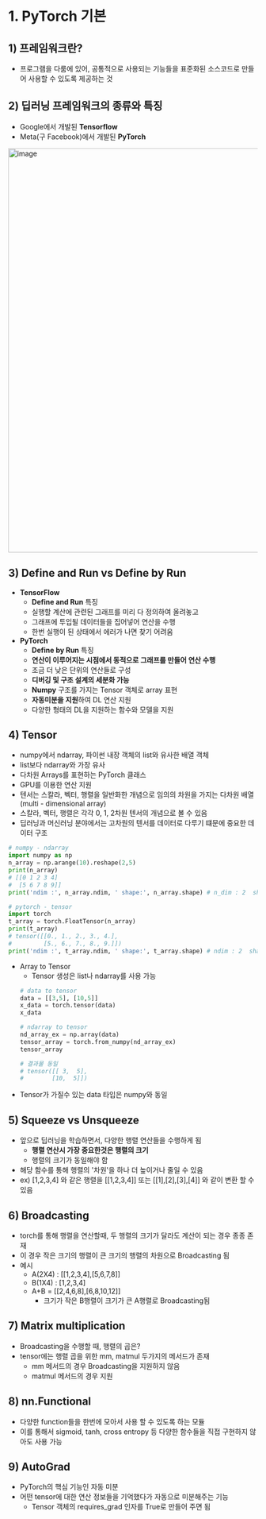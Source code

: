 # 1. PyTorch 기본
## 1) 프레임워크란?
- 프로그램을 다룸에 있어, 공통적으로 사용되는 기능들을 표준화된 소스코드로 만들어 사용할 수 있도록 제공하는 것

## 2) 딥러닝 프레임워크의 종류와 특징
- Google에서 개발된 **Tensorflow**
- Meta(구 Facebook)에서 개발된 **PyTorch**
<img width="814" alt="image" src="https://github.com/user-attachments/assets/af83db5f-fa81-41a4-ab45-3ab54f15e28c">

## 3) Define and Run vs Define by Run
- **TensorFlow**
  -  **Define and Run** 특징
  -  실행할 계산에 관련된 그래프를 미리 다 정의하여 올려놓고
  -  그래프에 투입될 데이터들을 집어넣어 연산을 수행
  -  한번 실행이 된 상태에서 에러가 나면 찾기 어려움
- **PyTorch**
  -  **Define by Run** 특징
  -  **연산이 이루어지는 시점에서 동적으로 그래프를 만들어 연산 수행**
  -  조금 더 낮은 단위의 연산들로 구성
  -  **디버깅 및 구조 설계의 세분화 가능**
  -  **Numpy** 구조를 가지는 Tensor 객체로 array 표현
  -  **자동미분을 지원**하여 DL 연산 지원
  -  다양한 형태의 DL을 지원하는 함수와 모델을 지원

## 4) Tensor
- numpy에서 ndarray, 파이썬 내장 객체의 list와 유사한 배열 객체
- list보다 ndarray와 가장 유사
- 다차원 Arrays를 표현하는 PyTorch 클래스
- GPU를 이용한 연산 지원
- 텐서는 스칼라, 벡터, 행렬을 일반화한 개념으로 임의의 차원을 가지는 다차원 배열(multi - dimensional array)
- 스칼라, 벡터, 행렬은 각각 0, 1, 2차원 텐서의 개념으로 볼 수 있음
- 딥러닝과 머신러닝 분야에서는 고차원의 텐서를 데이터로 다루기 떄문에 중요한 데이터 구조

```py
# numpy - ndarray
import numpy as np
n_array = np.arange(10).reshape(2,5)
print(n_array)
# [[0 1 2 3 4]
#  [5 6 7 8 9]]
print('ndim :', n_array.ndim, ' shape:', n_array.shape) # n_dim : 2  shape: (2, 5)

# pytorch - tensor
import torch
t_array = torch.FloatTensor(n_array)
print(t_array)
# tensor([[0., 1., 2., 3., 4.],
#         [5., 6., 7., 8., 9.]])
print('ndim :', t_array.ndim, ' shape:', t_array.shape) # ndim : 2  shape: torch.Size([2, 5])
```

- Array to Tensor
  - Tensor 생성은 list나 ndarray를 사용 가능
  ```py
  # data to tensor
  data = [[3,5], [10,5]]
  x_data = torch.tensor(data)
  x_data

  # ndarray to tensor
  nd_array_ex = np.array(data)
  tensor_array = torch.from_numpy(nd_array_ex)
  tensor_array

  # 결과물 동일
  # tensor([[ 3,  5],
  #        [10,  5]])
  ```
- Tensor가 가질수 있는 data 타입은 numpy와 동일


## 5) Squeeze vs Unsqueeze
- 앞으로 딥러닝을 학습하면서, 다양한 행렬 연산들을 수행하게 됨
  - **행렬 연산시 가장 중요한것은 행렬의 크기**
  - 행렬의 크기가 동일해야 함
- 해당 함수를 통해 행렬의 '차원'을 하나 더 높이거나 줄일 수 있음
- ex) [1,2,3,4] 와 같은 행렬을 [[1,2,3,4]] 또는 [[1],[2],[3],[4]] 와 같이 변환 할 수 있음

## 6) Broadcasting
- torch를 통해 행렬을 연산할때, 두 행렬의 크기가 달라도 계산이 되는 경우 종종 존재
- 이 경우 작은 크기의 행렬이 큰 크기의 행렬의 차원으로 Broadcasting 됨
- 예시
  - A(2X4) : [[1,2,3,4],[5,6,7,8]]
  - B(1X4) : [1,2,3,4]
  - A+B = [[2,4,6,8],[6,8,10,12]]
    - 크기가 작은 B행렬이 크기가 큰 A행렬로 Broadcasting됨

## 7) Matrix multiplication
- Broadcasting을 수행할 때, 행렬의 곱은?
- tensor에는 행렬 곱을 위한 mm, matmul 두가지의 메서드가 존재
  - mm 메서드의 경우 Broadcasting을 지원하지 않음
  - matmul 메서드의 경우 지원
 
## 8) nn.Functional
- 다양한 function들을 한번에 모아서 사용 할 수 있도록 하는 모듈
- 이를 통해서 sigmoid, tanh, cross entropy 등 다양한 함수들을 직접 구현하지 않아도 사용 가능

## 9) AutoGrad
- PyTorch의 핵심 기능인 자동 미분
- 어떤 tensor에 대한 연산 정보들을 기억했다가 자동으로 미분해주는 기능
  - Tensor 객체의 requires_grad 인자를 True로 만들어 주면 됨 
